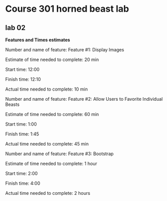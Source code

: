# Course 301 horned beast lab

## lab 02

**Features and Times estimates**

Number and name of feature: Feature #1: Display Images

Estimate of time needed to complete: 20 min

Start time: 12:00

Finish time: 12:10

Actual time needed to complete: 10 min


Number and name of feature: Feature #2: Allow Users to Favorite Individual Beasts

Estimate of time needed to complete: 60 min

Start time: 1:00

Finish time: 1:45

Actual time needed to complete: 45 min


Number and name of feature: Feature #3: Bootstrap

Estimate of time needed to complete: 1 hour

Start time: 2:00

Finish time: 4:00

Actual time needed to complete: 2 hours